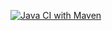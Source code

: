 [![Java CI with Maven](https://github.com/fmgolos/billManager/actions/workflows/maven.yml/badge.svg)](https://github.com/fmgolos/TestTask/actions/workflows/maven.yml)